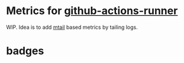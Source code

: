 # Metrics for [github-actions-runner](https://github.com/evryfs/github-actions-runner)

WIP.
Idea is to add [mtail](https://github.com/google/mtail) based metrics by tailing logs.

# badges
